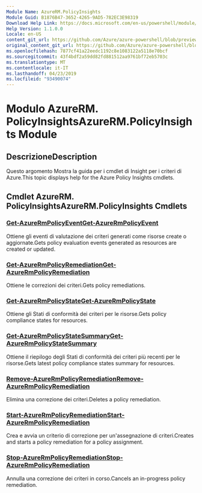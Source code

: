```yaml
---
Module Name: AzureRM.PolicyInsights
Module Guid: B1876B47-3652-4265-9AD5-782EC3E98319
Download Help Link: https://docs.microsoft.com/en-us/powershell/module/azurerm.policyinsights
Help Version: 1.1.0.0
Locale: en-US
content_git_url: https://github.com/Azure/azure-powershell/blob/preview/src/ResourceManager/PolicyInsights/Commands.PolicyInsights/help/AzureRM.PolicyInsights.md
original_content_git_url: https://github.com/Azure/azure-powershell/blob/preview/src/ResourceManager/PolicyInsights/Commands.PolicyInsights/help/AzureRM.PolicyInsights.md
ms.openlocfilehash: 7877cf41a22eedc1192c8e1083122a5118e70bcf
ms.sourcegitcommit: 43f4bdf2a59dd82fd881512aa9761bf72eb5703c
ms.translationtype: MT
ms.contentlocale: it-IT
ms.lasthandoff: 04/23/2019
ms.locfileid: "93490074"
---
```

# <span data-ttu-id="7f8c9-101">Modulo AzureRM. PolicyInsights</span><span class="sxs-lookup"><span data-stu-id="7f8c9-101">AzureRM.PolicyInsights Module</span></span>
## <span data-ttu-id="7f8c9-102">Descrizione</span><span class="sxs-lookup"><span data-stu-id="7f8c9-102">Description</span></span>
<span data-ttu-id="7f8c9-103">Questo argomento Mostra la guida per i cmdlet di Insight per i criteri di Azure.</span><span class="sxs-lookup"><span data-stu-id="7f8c9-103">This topic displays help for the Azure Policy Insights cmdlets.</span></span>

## <span data-ttu-id="7f8c9-104">Cmdlet AzureRM. PolicyInsights</span><span class="sxs-lookup"><span data-stu-id="7f8c9-104">AzureRM.PolicyInsights Cmdlets</span></span>
### [<span data-ttu-id="7f8c9-105">Get-AzureRmPolicyEvent</span><span class="sxs-lookup"><span data-stu-id="7f8c9-105">Get-AzureRmPolicyEvent</span></span>](Get-AzureRmPolicyEvent.md)
<span data-ttu-id="7f8c9-106">Ottiene gli eventi di valutazione dei criteri generati come risorse create o aggiornate.</span><span class="sxs-lookup"><span data-stu-id="7f8c9-106">Gets policy evaluation events generated as resources are created or updated.</span></span>

### [<span data-ttu-id="7f8c9-107">Get-AzureRmPolicyRemediation</span><span class="sxs-lookup"><span data-stu-id="7f8c9-107">Get-AzureRmPolicyRemediation</span></span>](Get-AzureRmPolicyRemediation.md)
<span data-ttu-id="7f8c9-108">Ottiene le correzioni dei criteri.</span><span class="sxs-lookup"><span data-stu-id="7f8c9-108">Gets policy remediations.</span></span>

### [<span data-ttu-id="7f8c9-109">Get-AzureRmPolicyState</span><span class="sxs-lookup"><span data-stu-id="7f8c9-109">Get-AzureRmPolicyState</span></span>](Get-AzureRmPolicyState.md)
<span data-ttu-id="7f8c9-110">Ottiene gli Stati di conformità dei criteri per le risorse.</span><span class="sxs-lookup"><span data-stu-id="7f8c9-110">Gets policy compliance states for resources.</span></span>

### [<span data-ttu-id="7f8c9-111">Get-AzureRmPolicyStateSummary</span><span class="sxs-lookup"><span data-stu-id="7f8c9-111">Get-AzureRmPolicyStateSummary</span></span>](Get-AzureRmPolicyStateSummary.md)
<span data-ttu-id="7f8c9-112">Ottiene il riepilogo degli Stati di conformità dei criteri più recenti per le risorse.</span><span class="sxs-lookup"><span data-stu-id="7f8c9-112">Gets latest policy compliance states summary for resources.</span></span>

### [<span data-ttu-id="7f8c9-113">Remove-AzureRmPolicyRemediation</span><span class="sxs-lookup"><span data-stu-id="7f8c9-113">Remove-AzureRmPolicyRemediation</span></span>](Remove-AzureRmPolicyRemediation.md)
<span data-ttu-id="7f8c9-114">Elimina una correzione dei criteri.</span><span class="sxs-lookup"><span data-stu-id="7f8c9-114">Deletes a policy remediation.</span></span>

### [<span data-ttu-id="7f8c9-115">Start-AzureRmPolicyRemediation</span><span class="sxs-lookup"><span data-stu-id="7f8c9-115">Start-AzureRmPolicyRemediation</span></span>](Start-AzureRmPolicyRemediation.md)
<span data-ttu-id="7f8c9-116">Crea e avvia un criterio di correzione per un'assegnazione di criteri.</span><span class="sxs-lookup"><span data-stu-id="7f8c9-116">Creates and starts a policy remediation for a policy assignment.</span></span>

### [<span data-ttu-id="7f8c9-117">Stop-AzureRmPolicyRemediation</span><span class="sxs-lookup"><span data-stu-id="7f8c9-117">Stop-AzureRmPolicyRemediation</span></span>](Stop-AzureRmPolicyRemediation.md)
<span data-ttu-id="7f8c9-118">Annulla una correzione dei criteri in corso.</span><span class="sxs-lookup"><span data-stu-id="7f8c9-118">Cancels an in-progress policy remediation.</span></span>

